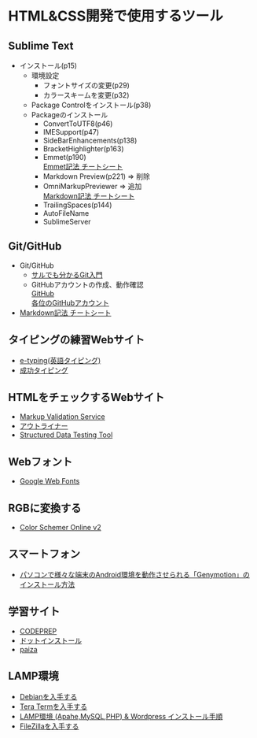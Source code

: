 # HTML&CSS開発で使用するツール

## Sublime Text

- インストール(p15)
	- 環境設定
		- フォントサイズの変更(p29)
		- カラースキームを変更(p32)
	- Package Controlをインストール(p38)
	- Packageのインストール
		- ConvertToUTF8(p46)
		- IMESupport(p47)
		- SideBarEnhancements(p138)
		- BracketHighlighter(p163)
		- Emmet(p190)  
		<a href="http://docs.emmet.io/cheat-sheet/" target="_blank">Emmet記法 チートシート</a>
		- Markdown Preview(p221) => 削除
		- OmniMarkupPreviewer => 追加  
		<a href="https://help.github.com/articles/github-flavored-markdown/" target="_blank">Markdown記法 チートシート</a>
		- TrailingSpaces(p144)
		- AutoFileName
		- SublimeServer

## Git/GitHub

- Git/GitHub
	- <a href="http://www.backlog.jp/git-guide/" target="_blank">サルでも分かるGit入門</a>
	- GitHubアカウントの作成、動作確認  
	<a href="https://github.com/" target="_blank">GitHub</a>  
	<a href="https://github.com/wp15000/list/blob/master/github.md" target="_blank">各位のGitHubアカウント</a>
- <a href="https://help.github.com/articles/github-flavored-markdown/" target="_blank">Markdown記法 チートシート</a>

## タイピングの練習Webサイト

- <a href="http://www.e-typing.ne.jp/english/" target="_blank">e-typing(英語タイピング)</a>
- <a href="http://www.seikoutyping.com/index.php?shosinshatyping" target="_blank">成功タイピング</a>

## HTMLをチェックするWebサイト

- <a href="http://validator.w3.org/" target="_blank">Markup Validation Service</a>
- <a href="http://gsnedders.html5.org/outliner/" target="_blank">アウトライナー</a>
- <a href="https://developers.google.com/structured-data/testing-tool/" target="_blank">Structured Data Testing Tool</a>

## Webフォント
- <a href="http://www.google.com/webfonts" target="_blank">Google Web Fonts</a>

## RGBに変換する
- <a href="http://www.colorschemer.com/online.html" target="_blank">Color Schemer Online v2</a>

## スマートフォン

- <a href="http://nelog.jp/genymotion-install" target="_blank">パソコンで様々な端末のAndroid環境を動作させられる「Genymotion」のインストール方法</a>

## 学習サイト

- <a href="https://codeprep.jp/" target="_blank">CODEPREP</a>
- <a href="http://dotinstall.com/" target="_blank">ドットインストール</a>
- <a href="http://paiza.jp/" target="_blank">paiza</a>

## LAMP環境

- <a href="https://www.debian.org/" target="_blank">Debianを入手する</a>
- <a href="https://osdn.jp/projects/ttssh2/" target="_blank">Tera Termを入手する</a>
- <a href="http://www.slideshare.net/kkyama/lamppostgre-sqldebian" target="_blank">LAMP環境 (Apahe,MySQL,PHP) & Wordpress インストール手順 </a>
- <a href="https://osdn.jp/projects/filezilla/releases/" target="_blank">FileZillaを入手する</a>